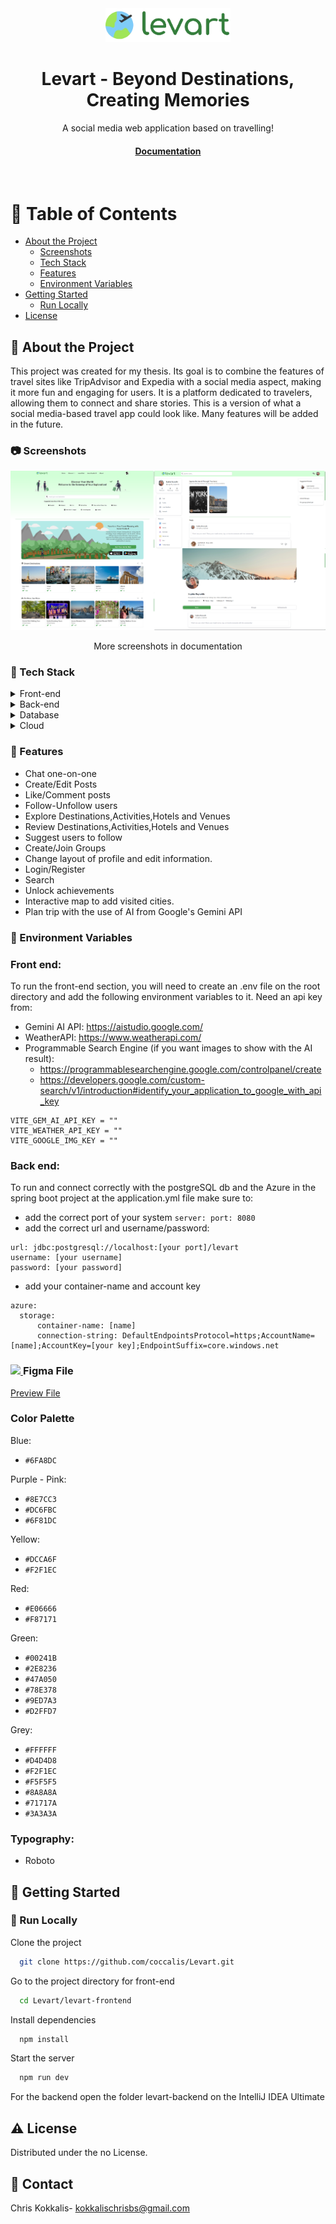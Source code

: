 <div align="center">

  <img src="assets/logo.webp" alt="logo" width="200" height="auto" />
  <h1>Levart - Beyond Destinations, Creating Memories</h1>
  
  <p>
   A social media web application based on travelling!
  </p>
  
   
<h4>
  <!--  <a href="https://github.com/Louis3797/awesome-readme-template/">View Demo</a>-->
  <!--<span> · </span>-->
    <a href="https://polynoe.lib.uniwa.gr/xmlui/handle/11400/8705">Documentation</a>

  </h4>
</div>

<br />

<!-- Table of Contents -->
# :notebook_with_decorative_cover: Table of Contents

- [About the Project](#star2-about-the-project)
  * [Screenshots](#camera-screenshots)
  * [Tech Stack](#space_invader-tech-stack)
  * [Features](#dart-features)
  * [Environment Variables](#key-environment-variables)
- [Getting Started](#toolbox-getting-started)
  * [Run Locally](#running-run-locally)
- [License](#warning-license)

  

<!-- About the Project -->
## :star2: About the Project
This project was created for my thesis. Its goal is to combine the features of travel sites like TripAdvisor and Expedia with a social media aspect, making it more fun and engaging for users. It is a platform dedicated to travelers, allowing them to connect and share stories. This is a version of what a social media-based travel app could look like. Many features will be added in the future.


<!-- Screenshots -->
### :camera: Screenshots

<div align="center"> 
  <img src="assets/collage.png" alt="screenshot" />
  <p>More screenshots in documentation</p>
</div>


<!-- TechStack -->
### :space_invader: Tech Stack

<details>
  <summary>Front-end</summary>
  <ul>
    <li><a href="https://reactjs.org/">React.js</a></li>
    <li><a href="https://tailwindcss.com/">TailwindCSS</a></li>
    <li><a href="https://www.heroui.com/">HeroUI</a></li>
  </ul>
</details>

<details>
  <summary>Back-end</summary>
  <ul>
    <li><a href="https://spring.io/projects/spring-boot">Spring Boot</a></li>
  </ul>
</details>

<details>
<summary>Database</summary>
  <ul>
    <li><a href="https://www.postgresql.org/">PostgreSQL</a></li>
  </ul>
</details>

<details>
<summary>Cloud</summary>
    <u>
        <li><a href="">Azure Storage browser</a></li>
    </u>
</details>



<!-- Features -->
### :dart: Features

- Chat one-on-one
- Create/Edit Posts
- Like/Comment posts
- Follow-Unfollow users
- Explore Destinations,Activities,Hotels and Venues
- Review Destinations,Activities,Hotels and Venues
- Suggest users to follow
- Create/Join Groups
- Change layout of profile and edit information.
- Login/Register
- Search
- Unlock achievements
- Interactive map to add visited cities.
- Plan trip with the use of AI from Google's Gemini API



<!-- Env Variables -->
### :key: Environment Variables

### Front end: 
To run the front-end section, you will need to create an .env file on the root directory and add the following environment variables to it.
Need an api key from: 
 - Gemini AI API: https://aistudio.google.com/
 - WeatherAPI: https://www.weatherapi.com/
 - Programmable Search Engine (if you want images to show with the AI result):
     - https://programmablesearchengine.google.com/controlpanel/create  
     - https://developers.google.com/custom-search/v1/introduction#identify_your_application_to_google_with_api_key

```
VITE_GEM_AI_API_KEY = ""
VITE_WEATHER_API_KEY = ""
VITE_GOOGLE_IMG_KEY = ""
```

### Back end: 
To run and connect correctly with the postgreSQL db and the Azure in the spring boot project at the application.yml file make sure to:
- add the correct port of your system `server: port: 8080`
- add the correct url and username/password: 
``` 
url: jdbc:postgresql://localhost:[your port]/levart
username: [your username]
password: [your password]
```
- add your container-name and account key
```
azure:
  storage:
      container-name: [name]
      connection-string: DefaultEndpointsProtocol=https;AccountName=[name];AccountKey=[your key];EndpointSuffix=core.windows.net
```

### <a href="https://go-skill-icons.vercel.app/"><img src="https://go-skill-icons.vercel.app/api/icons?i=figma" /> </a> Figma File

[Preview File](https://www.figma.com/design/O2c7dlm66rro7a5cPMklxf/Levart---Social-Media-x-Travelling?node-id=0-1&t=rpRK5Gl7XNUafDnJ-1)

### Color Palette
Blue: 
- `#6FA8DC` 	

Purple - Pink: 
- `#8E7CC3`
- `#DC6FBC`
- `#6F81DC`

Yellow:
- `#DCCA6F`
- `#F2F1EC`

Red:
- `#E06666`
- `#F87171`

Green:
- `#00241B`
- `#2E8236`
- `#47A050`
- `#78E378`
- `#9ED7A3`
- `#D2FFD7`

Grey:
- `#FFFFFF`
- `#D4D4D8`
- `#F2F1EC`
- `#F5F5F5`
- `#8A8A8A`
- `#71717A`
- `#3A3A3A`

### Typography: 
- Roboto


<!-- Getting Started -->
## 	:toolbox: Getting Started

<!-- Run Locally -->
### :running: Run Locally

Clone the project

```bash
  git clone https://github.com/coccalis/Levart.git
```

Go to the project directory for front-end

```bash
  cd Levart/levart-frontend
```

Install dependencies

```bash
  npm install
```

Start the server

```bash
  npm run dev
```
For the backend open the folder levart-backend on the IntelliJ IDEA Ultimate

<!-- License -->
## :warning: License

Distributed under the no License.


<!-- Contact -->
## :handshake: Contact

Chris Kokkalis- kokkalischrisbs@gmail.com
